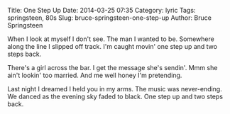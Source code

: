 Title:    One Step Up
Date:     2014-03-25 07:35
Category: lyric
Tags:     springsteen, 80s
Slug:     bruce-springsteen-one-step-up
Author:   Bruce Springsteen

When I look at myself I don't see.
The man I wanted to be.
Somewhere along the line I slipped off track.
I'm caught movin' one step up and two steps back.

There's a girl across the bar.
I get the message she's sendin'.
Mmm she ain't lookin' too married.
And me well honey I'm pretending.

Last night I dreamed I held you in my arms.
The music was never-ending.
We danced as the evening sky faded to black.
One step up and two steps back.
